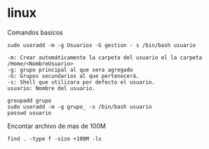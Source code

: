 # linux
Comandos basicos

```
sudo useradd -m -g Usuarios -G gestion - s /bin/bash usuario

-m: Crear automáticamente la carpeta del usuario el la carpeta /Home/<NombreUsuario>
-g: grupo principal al que sera agregado
-G: Grupos secundarios al que pertenecerá.
-s: Shell que utilizara por defecto el usuario.
usuario: Nombre del usuario.
```

```
groupadd grupo
sudo useradd -m -g grupo_ -s /bin/bash usuario
passwd usuario
```
Encontar archivo de mas de 100M
```
find . -type f -size +100M -ls
```

